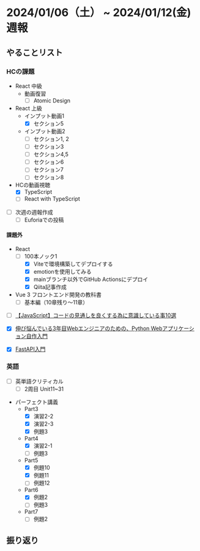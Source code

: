 # 2024/01/06（土） ~ 2024/01/12(金) 週報

## やることリスト

### HCの課題

- React 中級
  - 動画復習
    - [ ] Atomic Design

- React 上級
  - インプット動画1
    - [x] セクション5
  - インプット動画2
    - [ ] セクション1, 2
    - [ ] セクション3
    - [ ] セクション4,5
    - [ ] セクション6
    - [ ] セクション7
    - [ ] セクション8

- HCの動画視聴
  - [x] TypeScript
  - [ ] React with TypeScript

- [ ] 次週の週報作成
  - [ ] Euforiaでの投稿

#### 課題外

- React
  - [ ] 100本ノック1
    - [x] Viteで環境構築してデプロイする
    - [x] emotionを使用してみる
    - [x] mainブランチ以外でGitHub Actionsにデプロイ
    - [x] Qiita記事作成

- Vue 3 フロントエンド開発の教科書
  - [ ] 基本編（10章残り〜11章）

- [ ] [【JavaScript】コードの見通しを良くする為に意識している事10選](https://zenn.dev/kata_n/articles/a3287ab0c01092)

- [x] [伸び悩んでいる3年目Webエンジニアのための、Python Webアプリケーション自作入門](https://zenn.dev/bigen1925/books/introduction-to-web-application-with-python)

- [x] [FastAPI入門](https://zenn.dev/sh0nk/books/537bb028709ab9)

### 英語

- [ ] 英単語クリティカル
  - [ ] 2周目 Unit11~31
- パーフェクト講義
  - Part3
    - [x] 演習2-2
    - [x] 演習2-3
    - [x] 例題3
  - Part4
    - [x] 演習2-1
    - [ ] 例題3
  - Part5
    - [x] 例題10
    - [x] 例題11
    - [ ] 例題12
  - Part6
    - [x] 例題2
    - [ ] 例題3
  - Part7
    - [ ] 例題2

## 振り返り
